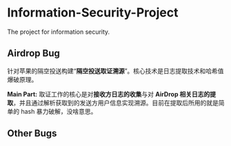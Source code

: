 # Information-Security-Project
The project for information security.

## Airdrop Bug

针对苹果的隔空投送构建“**隔空投送取证溯源**”。核心技术是日志提取技术和哈希值爆破原理。

**Main Part:** 取证工作的核心是对**接收方日志的收集**与对 **AirDrop 相关日志的提取**，并且通过解析获取到的发送方用户信息实现溯源。目前在提取后所用的就是简单的 hash 暴力破解，没啥意思。

## Other Bugs

